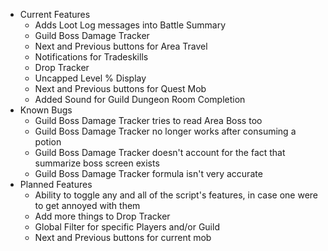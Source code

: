 -   Current Features
    -   Adds Loot Log messages into Battle Summary
    -   Guild Boss Damage Tracker
    -   Next and Previous buttons for Area Travel
    -   Notifications for Tradeskills
    -   Drop Tracker
    -   Uncapped Level % Display
    -   Next and Previous buttons for Quest Mob
    -   Added Sound for Guild Dungeon Room Completion
-   Known Bugs
    -   Guild Boss Damage Tracker tries to read Area Boss too
    -   Guild Boss Damage Tracker no longer works after consuming a potion
    -   Guild Boss Damage Tracker doesn't account for the fact that summarize boss screen exists
    -   Guild Boss Damage Tracker formula isn't very accurate
-   Planned Features
    -   Ability to toggle any and all of the script's features, in case one were to get annoyed with them
    -   Add more things to Drop Tracker
    -   Global Filter for specific Players and/or Guild
    -   Next and Previous buttons for current mob
